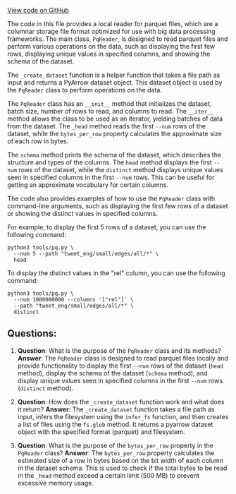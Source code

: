 [View code on GitHub](https://github.com/twitter/the-algorithm-ml/blob/master/tools/pq.py)

The code in this file provides a local reader for parquet files, which are a columnar storage file format optimized for use with big data processing frameworks. The main class, `PqReader`, is designed to read parquet files and perform various operations on the data, such as displaying the first few rows, displaying unique values in specified columns, and showing the schema of the dataset.

The `_create_dataset` function is a helper function that takes a file path as input and returns a PyArrow dataset object. This dataset object is used by the `PqReader` class to perform operations on the data.

The `PqReader` class has an `__init__` method that initializes the dataset, batch size, number of rows to read, and columns to read. The `__iter__` method allows the class to be used as an iterator, yielding batches of data from the dataset. The `_head` method reads the first `--num` rows of the dataset, while the `bytes_per_row` property calculates the approximate size of each row in bytes.

The `schema` method prints the schema of the dataset, which describes the structure and types of the columns. The `head` method displays the first `--num` rows of the dataset, while the `distinct` method displays unique values seen in specified columns in the first `--num` rows. This can be useful for getting an approximate vocabulary for certain columns.

The code also provides examples of how to use the `PqReader` class with command-line arguments, such as displaying the first few rows of a dataset or showing the distinct values in specified columns.

For example, to display the first 5 rows of a dataset, you can use the following command:

```
python3 tools/pq.py \
  --num 5 --path "tweet_eng/small/edges/all/*" \
  head
```

To display the distinct values in the "rel" column, you can use the following command:

```
python3 tools/pq.py \
  --num 1000000000 --columns '["rel"]' \
  --path "tweet_eng/small/edges/all/*" \
  distinct
```
## Questions: 
 1. **Question**: What is the purpose of the `PqReader` class and its methods?
   **Answer**: The `PqReader` class is designed to read parquet files locally and provide functionality to display the first `--num` rows of the dataset (`head` method), display the schema of the dataset (`schema` method), and display unique values seen in specified columns in the first `--num` rows (`distinct` method).

2. **Question**: How does the `_create_dataset` function work and what does it return?
   **Answer**: The `_create_dataset` function takes a file path as input, infers the filesystem using the `infer_fs` function, and then creates a list of files using the `fs.glob` method. It returns a pyarrow dataset object with the specified format (parquet) and filesystem.

3. **Question**: What is the purpose of the `bytes_per_row` property in the `PqReader` class?
   **Answer**: The `bytes_per_row` property calculates the estimated size of a row in bytes based on the bit width of each column in the dataset schema. This is used to check if the total bytes to be read in the `_head` method exceed a certain limit (500 MB) to prevent excessive memory usage.